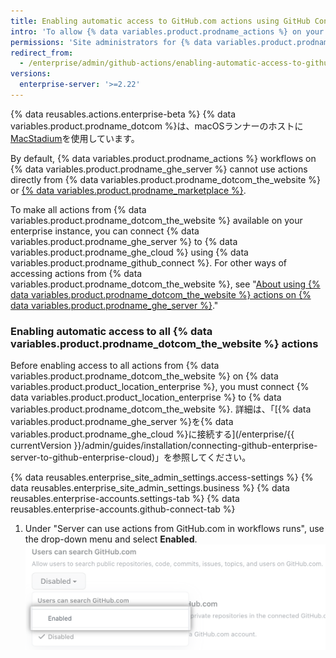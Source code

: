 ```yaml
---
title: Enabling automatic access to GitHub.com actions using GitHub Connect
intro: 'To allow {% data variables.product.prodname_actions %} on your enterprise instance to use actions from {% data variables.product.prodname_dotcom_the_website %}, you can connect {% data variables.product.product_location_enterprise %} to {% data variables.product.prodname_ghe_cloud %}.'
permissions: 'Site administrators for {% data variables.product.prodname_ghe_server %} who are also owners of the connected {% data variables.product.prodname_ghe_cloud %} organization or enterprise account can enable access to all {% data variables.product.prodname_dotcom_the_website %} actions.'
redirect_from:
  - /enterprise/admin/github-actions/enabling-automatic-access-to-githubcom-actions-using-github-connect
versions:
  enterprise-server: '>=2.22'
---
```


{% data reusables.actions.enterprise-beta %}
{% data variables.product.prodname_dotcom %}は、macOSランナーのホストに[MacStadium](https://www.macstadium.com/)を使用しています。

By default, {% data variables.product.prodname_actions %} workflows on {% data variables.product.prodname_ghe_server %} cannot use actions directly from {% data variables.product.prodname_dotcom_the_website %} or [{% data variables.product.prodname_marketplace %}](https://github.com/marketplace?type=actions).

To make all actions from {% data variables.product.prodname_dotcom_the_website %} available on your enterprise instance, you can connect {% data variables.product.prodname_ghe_server %} to {% data variables.product.prodname_ghe_cloud %} using {% data variables.product.prodname_github_connect %}. For other ways of accessing actions from {% data variables.product.prodname_dotcom_the_website %}, see "[About using {% data variables.product.prodname_dotcom_the_website %} actions on {% data variables.product.prodname_ghe_server %}](/enterprise/admin/github-actions/about-using-githubcom-actions-on-github-enterprise-server)."

### Enabling automatic access to all {% data variables.product.prodname_dotcom_the_website %} actions

Before enabling access to all actions from {% data variables.product.prodname_dotcom_the_website %} on {% data variables.product.product_location_enterprise %}, you must connect {% data variables.product.product_location_enterprise %} to {% data variables.product.prodname_dotcom_the_website %}. 詳細は、「[{% data variables.product.prodname_ghe_server %}を{% data variables.product.prodname_ghe_cloud %}に接続する](/enterprise/{{ currentVersion }}/admin/guides/installation/connecting-github-enterprise-server-to-github-enterprise-cloud)」を参照してください。

{% data reusables.enterprise_site_admin_settings.access-settings %}
{% data reusables.enterprise_site_admin_settings.business %}
{% data reusables.enterprise-accounts.settings-tab %}
{% data reusables.enterprise-accounts.github-connect-tab %}
1. Under "Server can use actions from GitHub.com in workflows runs", use the drop-down menu and select **Enabled**. ![Drop-down menu to actions from GitHub.com in workflows runs](/assets/images/enterprise/site-admin-settings/enable-marketplace-actions-drop-down.png)

